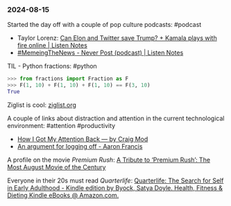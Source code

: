 
### 2024-08-15

Started the day off with a couple of pop culture podcasts: #podcast
* Taylor Lorenz: [Can Elon and Twitter save Trump? + Kamala plays with fire online | Listen Notes](https://www.listennotes.com/podcasts/power-user-with/can-elon-and-twitter-save-G5uLpsNBk_6/)
* [#MemeingTheNews - Never Post (podcast) | Listen Notes](https://www.listennotes.com/podcasts/never-post/memeingthenews-KrmbfS-I32z/)

TIL - Python fractions: #python 
```python
>>> from fractions import Fraction as F
>>> F(1, 10) + F(1, 10) + F(1, 10) == F(3, 10)
True
```

Ziglist is cool: [ziglist.org](https://ziglist.org/top)

A couple of links about distraction and attention in the current technological environment: #attention #productivity 
* [How I Got My Attention Back — by Craig Mod](https://craigmod.com/essays/how_i_got_my_attention_back/?s=09)
* [An argument for logging off - Aaron Francis](https://aaronfrancis.com/2024/an-argument-for-logging-off-9a4de45b?s=09)

A profile on the movie _Premium Rush_: [A Tribute to ‘Premium Rush’: The Most August Movie of the Century](https://thereveal.substack.com/p/a-tribute-to-premium-rush-the-most)

Everyone in their 20s must read *Quarterlife*: [Quarterlife: The Search for Self in Early Adulthood - Kindle edition by Byock, Satya Doyle. Health, Fitness & Dieting Kindle eBooks @ Amazon.com.](https://www.amazon.com/Quarterlife-Search-Self-Early-Adulthood-ebook/dp/B09KG9VDD1)